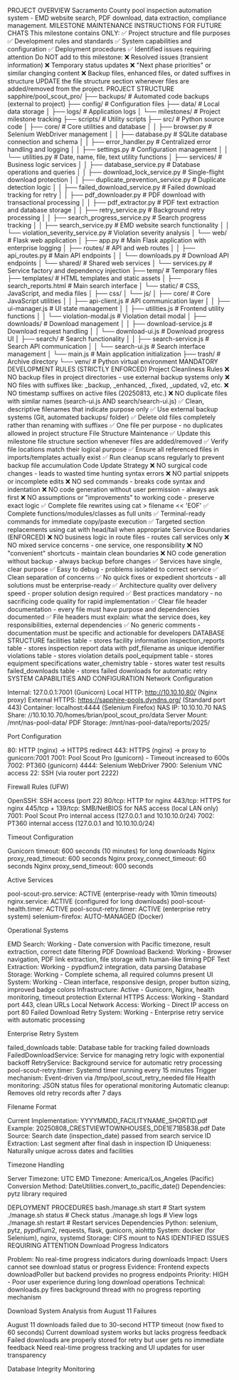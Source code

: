 PROJECT OVERVIEW
Sacramento County pool inspection automation system - EMD website search, PDF download, data extraction, compliance management.
MILESTONE MAINTENANCE INSTRUCTIONS FOR FUTURE CHATS
This milestone contains ONLY:
✅ Project structure and file purposes
✅ Development rules and standards
✅ System capabilities and configuration
✅ Deployment procedures
✅ Identified issues requiring attention
Do NOT add to this milestone:
❌ Resolved issues (transient information)
❌ Temporary status updates
❌ "Next phase priorities" or similar changing content
❌ Backup files, enhanced files, or dated suffixes in structure
UPDATE the file structure section whenever files are added/removed from the project.
PROJECT STRUCTURE
sapphire/pool_scout_pro/
├── backups/                          # Automated code backups (external to project)
├── config/                           # Configuration files
├── data/                            # Local data storage
│   ├── logs/                        # Application logs
│   └── milestones/                  # Project milestone tracking
├── scripts/                         # Utility scripts
├── src/                            # Python source code
│   ├── core/                       # Core utilities and database
│   │   ├── browser.py              # Selenium WebDriver management
│   │   ├── database.py             # SQLite database connection and schema
│   │   ├── error_handler.py        # Centralized error handling and logging
│   │   ├── settings.py             # Configuration management
│   │   └── utilities.py            # Date, name, file, text utility functions
│   ├── services/                   # Business logic services
│   │   ├── database_service.py     # Database operations and queries
│   │   ├── download_lock_service.py # Single-flight download protection
│   │   ├── duplicate_prevention_service.py # Duplicate detection logic
│   │   ├── failed_download_service.py # Failed download tracking for retry
│   │   ├── pdf_downloader.py       # PDF download with transactional processing
│   │   ├── pdf_extractor.py        # PDF text extraction and database storage
│   │   ├── retry_service.py        # Background retry processing
│   │   ├── search_progress_service.py # Search progress tracking
│   │   ├── search_service.py       # EMD website search functionality
│   │   └── violation_severity_service.py # Violation severity analysis
│   └── web/                        # Flask web application
│       ├── app.py                  # Main Flask application with enterprise logging
│       ├── routes/                 # API and web routes
│       │   ├── api_routes.py       # Main API endpoints
│       │   └── downloads.py        # Download API endpoints
│       └── shared/                 # Shared web services
│           └── services.py         # Service factory and dependency injection
├── temp/                           # Temporary files
├── templates/                      # HTML templates and static assets
│   ├── search_reports.html         # Main search interface
│   └── static/                     # CSS, JavaScript, and media files
│       ├── css/
│       └── js/
│           ├── core/               # Core JavaScript utilities
│           │   ├── api-client.js   # API communication layer
│           │   ├── ui-manager.js   # UI state management
│           │   ├── utilities.js    # Frontend utility functions
│           │   └── violation-modal.js # Violation detail modal
│           ├── downloads/          # Download management
│           │   ├── download-service.js # Download request handling
│           │   └── download-ui.js  # Download progress UI
│           ├── search/             # Search functionality
│           │   ├── search-service.js # Search API communication
│           │   └── search-ui.js    # Search interface management
│           └── main.js             # Main application initialization
├── trash/                          # Archive directory
└── venv/                          # Python virtual environment
MANDATORY DEVELOPMENT RULES (STRICTLY ENFORCED)
Project Cleanliness Rules
❌ NO backup files in project directories - use external backup systems only
❌ NO files with suffixes like: _backup, _enhanced, _fixed, _updated, v2, etc.
❌ NO timestamp suffixes on active files (20250813, etc.)
❌ NO duplicate files with similar names (search-ui.js AND search/search-ui.js)
✅ Clean, descriptive filenames that indicate purpose only
✅ Use external backup systems (Git, automated backups/ folder)
✅ Delete old files completely rather than renaming with suffixes
✅ One file per purpose - no duplicates allowed in project structure
File Structure Maintenance
✅ Update this milestone file structure section whenever files are added/removed
✅ Verify file locations match their logical purpose
✅ Ensure all referenced files in imports/templates actually exist
✅ Run cleanup scans regularly to prevent backup file accumulation
Code Update Strategy
❌ NO surgical code changes - leads to wasted time hunting syntax errors
❌ NO partial snippets or incomplete edits
❌ NO sed commands - breaks code syntax and indentation
❌ NO code generation without user permission - always ask first
❌ NO assumptions or "improvements" to working code - preserve exact logic
✅ Complete file rewrites using cat > filename << 'EOF'
✅ Complete functions/modules/classes as full units
✅ Terminal-ready commands for immediate copy/paste execution
✅ Targeted section replacements using cat with head/tail when appropriate
Service Boundaries (ENFORCED)
❌ NO business logic in route files - routes call services only
❌ NO mixed service concerns - one service, one responsibility
❌ NO "convenient" shortcuts - maintain clean boundaries
❌ NO code generation without backup - always backup before changes
✅ Services have single, clear purpose
✅ Easy to debug - problems isolated to correct service
✅ Clean separation of concerns
✅ No quick fixes or expedient shortcuts - all solutions must be enterprise-ready
✅ Architecture quality over delivery speed - proper solution design required
✅ Best practices mandatory - no sacrificing code quality for rapid implementation
✅ Clear file header documentation - every file must have purpose and dependencies documented
✅ File headers must explain: what the service does, key responsibilities, external dependencies
✅ No generic comments - documentation must be specific and actionable for developers
DATABASE STRUCTURE
facilities table - stores facility information
inspection_reports table - stores inspection report data with pdf_filename as unique identifier
violations table - stores violation details
pool_equipment table - stores equipment specifications
water_chemistry table - stores water test results
failed_downloads table - stores failed downloads for automatic retry
SYSTEM CAPABILITIES AND CONFIGURATION
Network Configuration

Internal: 127.0.0.1:7001 (Gunicorn)
Local HTTP: http://10.10.10.80/ (Nginx proxy)
External HTTPS: https://sapphire-pools.dyndns.org/ (Standard port 443)
Container: localhost:4444 (Selenium Firefox)
NAS IP: 10.10.10.70
NAS Share: //10.10.10.70/homes/brian/pool_scout_pro/data
Server Mount: /mnt/nas-pool-data/
PDF Storage: /mnt/nas-pool-data/reports/2025/

Port Configuration

80: HTTP (nginx) → HTTPS redirect
443: HTTPS (nginx) → proxy to gunicorn:7001
7001: Pool Scout Pro (gunicorn) - Timeout increased to 600s
7002: PT360 (gunicorn)
4444: Selenium WebDriver
7900: Selenium VNC access
22: SSH (via router port 2222)

Firewall Rules (UFW)

OpenSSH: SSH access (port 22)
80/tcp: HTTP for nginx
443/tcp: HTTPS for nginx
445/tcp + 139/tcp: SMB/NetBIOS for NAS access (local LAN only)
7001: Pool Scout Pro internal access (127.0.0.1 and 10.10.10.0/24)
7002: PT360 internal access (127.0.0.1 and 10.10.10.0/24)

Timeout Configuration

Gunicorn timeout: 600 seconds (10 minutes) for long downloads
Nginx proxy_read_timeout: 600 seconds
Nginx proxy_connect_timeout: 60 seconds
Nginx proxy_send_timeout: 600 seconds

Active Services

pool-scout-pro.service: ACTIVE (enterprise-ready with 10min timeouts)
nginx.service: ACTIVE (configured for long downloads)
pool-scout-health.timer: ACTIVE
pool-scout-retry.timer: ACTIVE (enterprise retry system)
selenium-firefox: AUTO-MANAGED (Docker)

Operational Systems

EMD Search: Working - Date conversion with Pacific timezone, result extraction, correct date filtering
PDF Download Backend: Working - Browser navigation, PDF link extraction, file storage with human-like timing
PDF Text Extraction: Working - pypdfium2 integration, data parsing
Database Storage: Working - Complete schema, all required columns present
UI System: Working - Clean interface, responsive design, proper button sizing, improved badge colors
Infrastructure: Active - Gunicorn, Nginx, health monitoring, timeout protection
External HTTPS Access: Working - Standard port 443, clean URLs
Local Network Access: Working - Direct IP access on port 80
Failed Download Retry System: Working - Enterprise retry service with automatic processing

Enterprise Retry System

failed_downloads table: Database table for tracking failed downloads
FailedDownloadService: Service for managing retry logic with exponential backoff
RetryService: Background service for automatic retry processing
pool-scout-retry.timer: Systemd timer running every 15 minutes
Trigger mechanism: Event-driven via /tmp/pool_scout_retry_needed file
Health monitoring: JSON status files for operational monitoring
Automatic cleanup: Removes old retry records after 7 days

Filename Format

Current Implementation: YYYYMMDD_FACILITYNAME_SHORTID.pdf
Example: 20250808_CRESTVIEWTOWNHOUSES_DDE1E71B5B38.pdf
Date Source: Search date (inspection_date) passed from search service
ID Extraction: Last segment after final dash in inspection ID
Uniqueness: Naturally unique across dates and facilities

Timezone Handling

Server Timezone: UTC
EMD Timezone: America/Los_Angeles (Pacific)
Conversion Method: DateUtilities.convert_to_pacific_date()
Dependencies: pytz library required

DEPLOYMENT PROCEDURES
bash./manage.sh start    # Start system
./manage.sh status   # Check status
./manage.sh logs     # View logs
./manage.sh restart  # Restart services
Dependencies
Python: selenium, pytz, pypdfium2, requests, flask, gunicorn, aiohttp
System: docker (for Selenium), nginx, systemd
Storage: CIFS mount to NAS
IDENTIFIED ISSUES REQUIRING ATTENTION
Download Progress Indicators

Problem: No real-time progress indicators during downloads
Impact: Users cannot see download status or progress
Evidence: Frontend expects downloadPoller but backend provides no progress endpoints
Priority: HIGH - Poor user experience during long download operations
Technical: downloads.py fires background thread with no progress reporting mechanism

Download System Analysis from August 11 Failures

August 11 downloads failed due to 30-second HTTP timeout (now fixed to 60 seconds)
Current download system works but lacks progress feedback
Failed downloads are properly stored for retry but user gets no immediate feedback
Need real-time progress tracking and UI updates for user transparency

Database Integrity Monitoring
